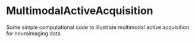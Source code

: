 # MultimodalActiveAcquisition
Some simple computational code to illustrate multimodal active acquisition for neuroimaging data

